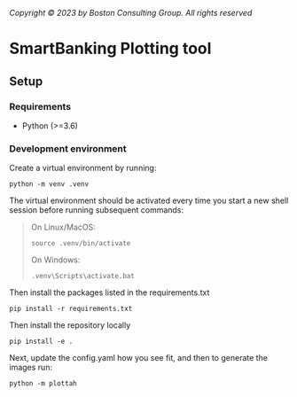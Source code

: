 *Copyright © 2023 by Boston Consulting Group. All rights reserved*
# SmartBanking Plotting tool

## Setup

### Requirements

* Python (>=3.6)

### Development environment

Create a virtual environment by running:

```shell
python -m venv .venv
```

The virtual environment should be activated every time you start a new shell session before running subsequent commands:

> On Linux/MacOS:
> ```shell
> source .venv/bin/activate
> ```
> On Windows:
> ```shell
> .venv\Scripts\activate.bat
> ```

Then install the packages listed in the requirements.txt
```shell
pip install -r requirements.txt
```

Then install the repository locally
```shell
pip install -e .
```

Next, update the config.yaml how you see fit, and then to generate the images run:
```shell
python -m plottah
```

